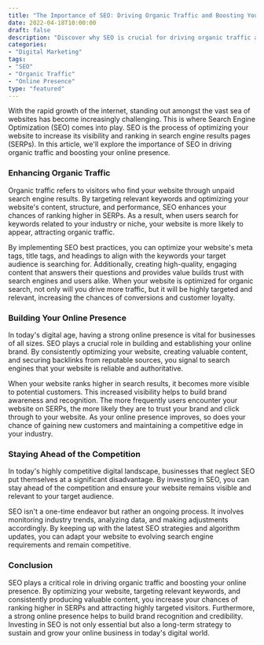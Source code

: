 ```yaml
---
title: "The Importance of SEO: Driving Organic Traffic and Boosting Your Online Presence"
date: 2022-04-18T10:00:00
draft: false
description: "Discover why SEO is crucial for driving organic traffic and enhancing your online presence."
categories:
- "Digital Marketing"
tags:
- "SEO"
- "Organic Traffic"
- "Online Presence"
type: "featured"
---
```


With the rapid growth of the internet, standing out amongst the vast sea of websites has become increasingly challenging. This is where Search Engine Optimization (SEO) comes into play. SEO is the process of optimizing your website to increase its visibility and ranking in search engine results pages (SERPs). In this article, we'll explore the importance of SEO in driving organic traffic and boosting your online presence.

### Enhancing Organic Traffic
Organic traffic refers to visitors who find your website through unpaid search engine results. By targeting relevant keywords and optimizing your website's content, structure, and performance, SEO enhances your chances of ranking higher in SERPs. As a result, when users search for keywords related to your industry or niche, your website is more likely to appear, attracting organic traffic.

By implementing SEO best practices, you can optimize your website's meta tags, title tags, and headings to align with the keywords your target audience is searching for. Additionally, creating high-quality, engaging content that answers their questions and provides value builds trust with search engines and users alike. When your website is optimized for organic search, not only will you drive more traffic, but it will be highly targeted and relevant, increasing the chances of conversions and customer loyalty.

### Building Your Online Presence
In today's digital age, having a strong online presence is vital for businesses of all sizes. SEO plays a crucial role in building and establishing your online brand. By consistently optimizing your website, creating valuable content, and securing backlinks from reputable sources, you signal to search engines that your website is reliable and authoritative.

When your website ranks higher in search results, it becomes more visible to potential customers. This increased visibility helps to build brand awareness and recognition. The more frequently users encounter your website on SERPs, the more likely they are to trust your brand and click through to your website. As your online presence improves, so does your chance of gaining new customers and maintaining a competitive edge in your industry.

### Staying Ahead of the Competition
In today's highly competitive digital landscape, businesses that neglect SEO put themselves at a significant disadvantage. By investing in SEO, you can stay ahead of the competition and ensure your website remains visible and relevant to your target audience.

SEO isn't a one-time endeavor but rather an ongoing process. It involves monitoring industry trends, analyzing data, and making adjustments accordingly. By keeping up with the latest SEO strategies and algorithm updates, you can adapt your website to evolving search engine requirements and remain competitive.

### Conclusion
SEO plays a critical role in driving organic traffic and boosting your online presence. By optimizing your website, targeting relevant keywords, and consistently producing valuable content, you increase your chances of ranking higher in SERPs and attracting highly targeted visitors. Furthermore, a strong online presence helps to build brand recognition and credibility. Investing in SEO is not only essential but also a long-term strategy to sustain and grow your online business in today's digital world.
